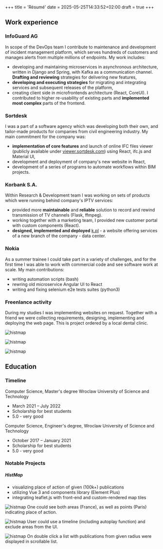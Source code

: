 +++
title = 'Résumé'
date = 2025-05-25T14:33:52+02:00
draft = true
+++

## Work experience

### InfoGuard AG

In scope of the DevOps team I contribute to maintenance and development of incident management platform, which serves hundreds of customers and manages alerts from multiple millions of endpoints. My work includes:

- developing and maintaining microservices in asynchronous architecture, written in Django and Spring, with Kafka as a communication channel. **Drafting and reviewing** strategies for delivering new features,
- **developing and executing strategies** for migrating and integrating services and subsequent releases of the platform,
- creating client side in microfrontends architecture (React, CoreUI). I contributed to higher re-usability of existing parts and **implemented most complex** parts of the frontend.

### Sortdesk

I was a part of a software agency which was developing both their own, and tailor-made products for companies from civil engineering industry. My main commitment for the company was:

- **implementation of core features** and launch of online IFC files viewer (publicly available under [viewer.sortdesk.com](viewer.sortdesk.com)) using React, ifc.js and Material UI,
- development and deployment of company's new website in React,
- development of a series of programs to automate workflows within BIM projects.

### Korbank S.A.

Within Research & Development team I was working on sets of products which were running behind company's IPTV services:

- provided more **maintainable** and **reliable** solution to record and rewind transmission of TV channels (Flask, ffmpeg).
- working together with a marketing team, I provided new customer portal with custom components (React).
- **designed, implemented and deployed** [k.pl](https://k.pl) - a website offering services of a new branch of the company - data center.

### Nokia

As a summer trainee I could take part in a variety of challenges, and for the first time I was able to work with commercial code and see software work at scale. My main contributions:

- writing automation scripts (bash)
- rewring old microservice Angular UI to React
- writing and fixing selenium e2e tests suites (python3)

### Freenlance activity

During my studies I was implementing websites on request. Together with a friend we were collecting requirements, designing, implementing and deploying the web page. This is project ordered by a local dental clinic.

![histmap](/website_1.png)

![histmap](/website_2.png)

![histmap](/website_3.png)


## Education

### Timeline

Computer Science, Master's degree Wroclaw University of Science and Technology

- March 2021 – July 2022
- Scholarship for best students
- 5.0 - very good

Computer Science, Engineer's degree, Wroclaw University of Science and Technology

- October 2017 – January 2021
- Scholarship for best students
- 5.0 - very good

### Notable Projects

##### HistMap

- visualizing place of action of given (100k+) publications
- utilizing Vue 3 and components library (Element Plus)
- integrating leaflet.js with front-end and custom-rendered map tiles

![histmap](/histmap_1.png)
One could see both areas (France), as well as points (Paris) indicating place of action.

![histmap](/histmap_2.png)
User could use a timeline (including autoplay function) and exclude areas from the UI.

![histmap](/histmap_3.png)
On double click a list with publications from given radius were displayed in scrollable list.
